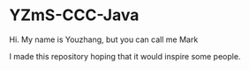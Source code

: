 # YZmS-CCC-Java

Hi. My name is Youzhang, but you can call me Mark

I made this repository hoping that it would inspire some people.
